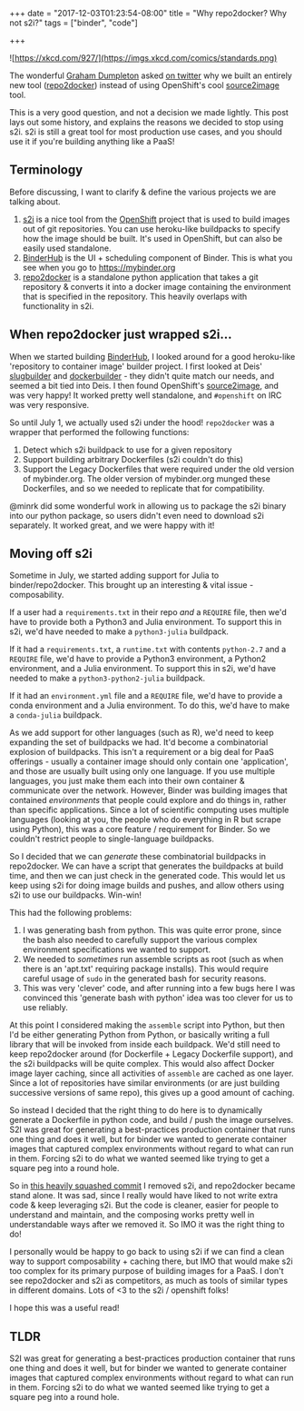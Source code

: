 +++
date = "2017-12-03T01:23:54-08:00"
title = "Why repo2docker? Why not s2i?"
tags = ["binder", "code"]

+++

![https://xkcd.com/927/](https://imgs.xkcd.com/comics/standards.png)

The wonderful [Graham Dumpleton](https://twitter.com/GrahamDumpleton) asked [on twitter](https://twitter.com/GrahamDumpleton/status/936740552304836608) why we built an entirely new tool ([repo2docker](https://github.com/jupyter/repo2docker)) instead of using OpenShift's cool [source2image](https://github.com/openshift/source-to-image) tool.

This is a very good question, and not a decision we made lightly. This post lays out some history, and explains the reasons we decided to stop using s2i. s2i is still a great tool for most production use cases, and you should use it if you're building anything like a PaaS! 

## Terminology 

Before discussing, I want to clarify & define the various projects we are talking about.

1. [s2i](https://github.com/openshift/source-to-image) is a nice tool from the [OpenShift](http://openshift.org/) project that is used to build images out of git repositories. You can use heroku-like buildpacks to specify how the image should be built. It's used in OpenShift, but can also be easily used standalone.
2. [BinderHub](https://github.com/jupyterhub/binderhub) is the UI + scheduling component of Binder. This is what you see when you go to https://mybinder.org
3. [repo2docker](https://github.com/jupyter/repo2docker) is a standalone python application that takes a git repository & converts it into a docker image containing the environment that is specified in the repository. This heavily overlaps with functionality in s2i.

## When repo2docker just wrapped s2i...

When we started building [BinderHub](https://github.com/jupyterhub/binderhub), I looked around for a good heroku-like 'repository to container image' builder project. I first looked at Deis' [slugbuilder](https://github.com/deis/slugbuilder) and [dockerbuilder](https://github.com/deis/dockerbuilder) - they didn't quite match our needs, and seemed a bit tied into Deis. I then found OpenShift's [source2image](https://github.com/openshift/source-to-image), and was very happy! It worked pretty well standalone, and `#openshift` on IRC was very responsive. 

So until July 1, we actually used s2i under the hood! `repo2docker` was a wrapper that performed the following functions:

1. Detect which s2i buildpack to use for a given repository
2. Support building arbitrary Dockerfiles (s2i couldn't do this)
3. Support the Legacy Dockerfiles that were required under the old version of mybinder.org. The older version of mybinder.org munged these Dockerfiles, and so we needed to replicate that for compatibility.

@minrk did some wonderful work in allowing us to package the s2i binary into our python package, so users didn't even need to download s2i separately. It worked great, and we were happy with it!

## Moving off s2i

Sometime in July, we started adding support for Julia to binder/repo2docker. This brought up an interesting & vital issue - composability. 

If a user had a `requirements.txt` in their repo *and* a `REQUIRE` file, then we'd have to provide both a Python3 and Julia environment. To support this in s2i, we'd have needed to make a `python3-julia` buildpack. 

If it had a `requirements.txt`, a `runtime.txt` with contents `python-2.7` and a `REQUIRE` file, we'd have to provide a Python3 environment, a Python2 environment, and a Julia environment. To support this in s2i, we'd have needed to make a `python3-python2-julia` buildpack. 

If it had an `environment.yml` file and a `REQUIRE` file, we'd have to provide a conda environment and a Julia environment. To do this, we'd have to make a `conda-julia` buildpack.

As we add support for other languages (such as R), we'd need to keep expanding the set of buildpacks we had. It'd become a combinatorial explosion of buildpacks. This isn't a requirement or a big deal for PaaS offerings - usually a container image should only contain one 'application', and those are usually built using only one language. If you use multiple languages, you just make them each into their own container & communicate over the network. However, Binder was building images that contained *environments* that people could explore and do things in, rather than specific applications. Since a lot of scientific computing uses multiple languages (looking at you, the people who do everything in R but scrape using Python), this was a core feature / requirement for Binder. So we couldn't restrict people to single-language buildpacks.

So I decided that we can *generate* these combinatorial buildpacks in repo2docker. We can have a script that generates the buildpacks at build time, and then we can just check in the generated code. This would let us keep using s2i for doing image builds and pushes, and allow others using s2i to use our buildpacks. Win-win!

This had the following problems:

1. I was generating bash from python. This was quite error prone, since the bash also needed to carefully support the various complex environment specifications we wanted to support.
2. We needed to *sometimes* run assemble scripts as root (such as when there is an 'apt.txt' requiring package installs). This would require careful usage of `sudo` in the generated bash for security reasons.
3. This was very 'clever' code, and after running into a few bugs here I was convinced this 'generate bash with python' idea was too clever for us to use reliably.

At this point I considered making the `assemble` script into Python, but then I'd be either generating Python from Python, or basically writing a full library that will be invoked from inside each buildpack. We'd still need to keep repo2docker around (for Dockerfile + Legacy Dockerfile support), and the s2i buildpacks will be quite complex. This would also affect Docker image layer caching, since all activities of `assemble` are cached as one layer. Since a lot of repositories have similar environments (or are just building successive versions of same repo), this gives up a good amount of caching.

So instead I decided that the right thing to do here is to dynamically generate a Dockerfile in python code, and build / push the image ourselves. S2I was great for generating a best-practices production container that runs one thing and does it well, but for binder we wanted to generate container images that captured complex environments without regard to what can run in them. Forcing s2i to do what we wanted seemed like trying to get a square peg into a round hole.

So in [this heavily squashed commit](https://github.com/jupyter/repo2docker/commit/38755650c28fe6c71adec5a5bf9adfdde2d9772e) I removed s2i, and repo2docker became stand alone. It was sad, since I really would have liked to not write extra code & keep leveraging s2i. But the code is cleaner, easier for people to understand and maintain, and the composing works pretty well in understandable ways after we removed it. So IMO it was the right thing to do!

I personally would be happy to go back to using s2i if we can find a clean way to support composability + caching there, but IMO that would make s2i too complex for its primary purpose of building images for a PaaS. I don't see repo2docker and s2i as competitors, as much as tools of similar types in different domains. Lots of <3 to the s2i / openshift folks!

I hope this was a useful read!

## TLDR

S2I was great for generating a best-practices production container that runs one thing and does it well, but for binder we wanted to generate container images that captured complex environments without regard to what can run in them. Forcing s2i to do what we wanted seemed like trying to get a square peg into a round hole.
